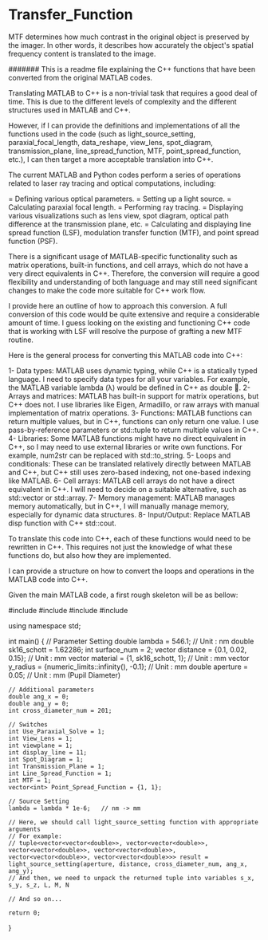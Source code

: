 # Transfer_Function
MTF determines how much contrast in the original object is preserved by the imager. In other words, it describes how accurately the object's spatial frequency content is translated to the image.

#######
This is a readme file explaining the C++ functions that have been converted from the original MATLAB codes.

Translating MATLAB to C++ is a non-trivial task that requires a good deal of time. This is due to the different levels of complexity and the different structures used in MATLAB and C++.

However, if I can provide the definitions and implementations of all the functions used in the code (such as light_source_setting, paraxial_focal_length, data_reshape, view_lens, spot_diagram, transmission_plane, line_spread_function, MTF, point_spread_function, etc.), I can then target a more acceptable translation into C++.

The current MATLAB and Python codes perform a series of operations related to laser ray tracing and optical computations, including:

= Defining various optical parameters.
= Setting up a light source.
= Calculating paraxial focal length.
= Performing ray tracing.
= Displaying various visualizations such as lens view, spot diagram, optical path difference at the transmission plane, etc.
= Calculating and displaying line spread function (LSF), modulation transfer function (MTF), and point spread function (PSF).

There is a significant usage of MATLAB-specific functionality such as matrix operations, built-in functions, and cell arrays, which do not have a very direct equivalents in C++. Therefore, the conversion will require a good flexibility and understanding of both language and may still need significant changes to make the code more suitable for C++ work flow.

I provide here an outline of how to approach this conversion. A full conversion of this code would be quite extensive and require a considerable amount of time. I guess looking on the existing and functioning C++ code that is working with LSF will resolve the purpose of grafting a new MTF routine. 

Here is the general process for converting this MATLAB code into C++:

1-	Data types: 
MATLAB uses dynamic typing, while C++ is a statically typed language. I need to specify data types for all your variables. For example, the MATLAB variable lambda (λ) would be defined in C++ as double .
2-	Arrays and matrices: 
MATLAB has built-in support for matrix operations, but C++ does not. I use libraries like Eigen, Armadillo, or raw arrays with manual implementation of matrix operations.
3-	Functions: 
MATLAB functions can return multiple values, but in C++, functions can only return one value. I use pass-by-reference parameters or std::tuple to return multiple values in C++.
4-	Libraries: 
Some MATLAB functions might have no direct equivalent in C++, so I may need to use external libraries or write own functions. For example, num2str can be replaced with std::to_string.
5-	Loops and conditionals: 
These can be translated relatively directly between MATLAB and C++, but C++ still uses zero-based indexing, not one-based indexing like MATLAB.
6-	Cell arrays: 
MATLAB cell arrays do not have a direct equivalent in C++. I will need to decide on a suitable alternative, such as std::vector or std::array.
7-	Memory management: 
MATLAB manages memory automatically, but in C++, I will manually manage memory, especially for dynamic data structures.
8-	Input/Output: 
Replace MATLAB disp function with C++ std::cout.

To translate this code into C++, each of these functions would need to be rewritten in C++.
This requires not just the knowledge of what these functions do, but also how they are implemented.  

I can provide a structure on how to convert the loops and operations in the MATLAB code into C++.  

Given the main MATLAB code, a first rough skeleton will be as bellow:

#include <iostream>
#include <vector>
#include <limits>
#include <cmath>

using namespace std;

int main() {
    // Parameter Setting
    double lambda = 546.1; // Unit : nm
    double sk16_schott = 1.62286;
    int surface_num = 2;
    vector<double> distance = {0.1, 0.02, 0.15}; // Unit : mm
    vector<double> material = {1, sk16_schott, 1}; // Unit : mm
    vector<double> y_radius = {numeric_limits<double>::infinity(), -0.1}; // Unit : mm
    double aperture = 0.05; // Unit : mm (Pupil Diameter)

    // Additional parameters
    double ang_x = 0;
    double ang_y = 0;
    int cross_diameter_num = 201;

    // Switches
    int Use_Paraxial_Solve = 1;
    int View_Lens = 1;
    int viewplane = 1;
    int display_line = 11;
    int Spot_Diagram = 1;
    int Transmission_Plane = 1;
    int Line_Spread_Function = 1;
    int MTF = 1;
    vector<int> Point_Spread_Function = {1, 1};

    // Source Setting
    lambda = lambda * 1e-6;   // nm -> mm

    // Here, we should call light_source_setting function with appropriate arguments
    // For example:
    // tuple<vector<vector<double>>, vector<vector<double>>, vector<vector<double>>, vector<vector<double>>, vector<vector<double>>, vector<vector<double>>> result = light_source_setting(aperture, distance, cross_diameter_num, ang_x, ang_y);
    // And then, we need to unpack the returned tuple into variables s_x, s_y, s_z, L, M, N

    // And so on...

    return 0;
}

